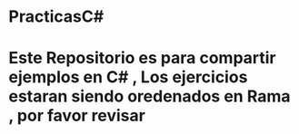 # PracticasC#
# Este Repositorio es para compartir ejemplos en C# , Los ejercicios estaran siendo oredenados en Rama , por favor revisar
